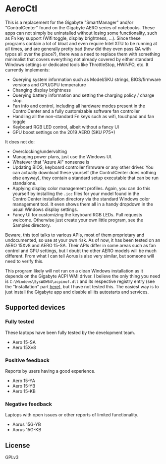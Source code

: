 # AeroCtl

This is a replacement for the Gigabyte "SmartManager" and/or "ControlCenter" found on the Gigabyte AERO series of notebooks. These apps can not simply be uninstalled without losing some functionality, such as Fn key support (Wifi toggle, display brightness, ...). Since these programs contain a lot of bloat and even require Intel XTU to be running at all times, and are generally pretty bad (how did they even pass QA with typos all over the place?), there was a need to replace them with something minimalist that covers everything not already covered by either standard Windows settings or dedicated tools like ThrottleStop, HWiNFO, etc. It currently implements:

* Querying system information such as Model/SKU strings, BIOS/firmware versions and CPU/GPU temperature
* Changing display brightness
* Querying battery information and setting the charging policy / charge stop.
* Fan info and control, including all hardware modes present in the ControlCenter and a fully customizable software fan controller
* Handling all the non-standard Fn keys such as wifi, touchpad and fan toggle
* Keyboard RGB LED control, albeit without a fancy UI
* GPU boost settings on the 2019 AERO (SKU P75*)

It does not do:
* Overclocking/undervolting
* Managing power plans, just use the Windows UI.
* Whatever that "Azure AI" nonsense is
* Updating BIOS, keyboard controller firmware or any other driver. You can actually download these yourself (the ControlCenter does nothing else anyway), they contain a standard setup executable that can be run standalone.
* Applying display color management profiles. Again, you can do this yourself by installing the `.icc` files for your model found in the ControlCenter installation directory via the standard Windows color management tool. It even shows them all in a handy dropdown in the usual Windows display settings.
* Fancy UI for customizing the keyboard RGB LEDs. Pull requests welcome. Otherwise just create your own little program, see the Samples directory.

Beware, this tool talks to various APIs, most of them proprietary and undocumented, so use at your own risk. As of now, it has been tested on an AERO 15Xv8 and AERO 15-SA. Their APIs differ in some areas such as fan control and GPU settings, but I doubt the other AERO models will be much different. From what I can tell Aorus is also very similar, but someone will need to verify this.

This program likely will not run on a clean Windows installation as it depends on the Gigabyte ACPI WMI driver. I believe the only thing you need is `C:\Windows\SysWOW64\acpimof.dll` and its respective registry entry (see the "Installation" part [here](https://github.com/microsoft/Windows-driver-samples/tree/master/wmi/wmiacpi#installation)), but I have not tested this. The easiest way is to just install the Gigabyte app and disable all its autostarts and services.

## Supported devices

### Fully tested

These laptops have been fully tested by the development team.

* Aero 15-SA
* Aero 15Xv8

### Positive feedback

Reports by users having a good experience.

* Aero 15-YA
* Aero 15-YB
* Aero 15-KB

### Negative feedback

Laptops with open issues or other reports of limited functionality.

* Aorus 15G-YB
* Aorus 15G-KB

## License

GPLv3